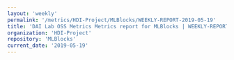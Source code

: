 ```yaml
---
layout: 'weekly'
permalink: '/metrics/HDI-Project/MLBlocks/WEEKLY-REPORT-2019-05-19'
title: 'DAI Lab OSS Metrics Metrics report for MLBlocks | WEEKLY-REPORT-2019-05-19'
organization: 'HDI-Project'
repository: 'MLBlocks'
current_date: '2019-05-19'
---
```

